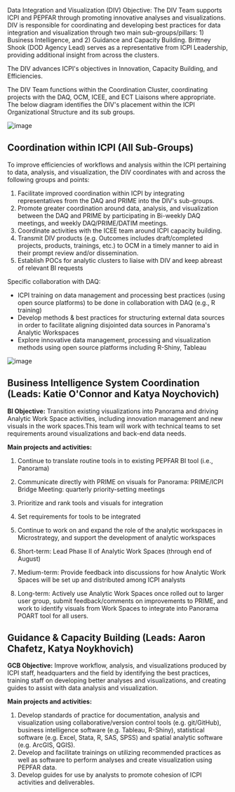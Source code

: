 Data Integration and Visualization (DIV) Objective: The DIV Team supports ICPI and PEPFAR through promoting innovative analyses and visualizations. DIV is responsible for coordinating and developing best practices for data integration and visualization through two main sub-groups/pillars: 1) Business Intelligence, and 2) Guidance and Capacity Building. Brittney Shook (DOD Agency Lead) serves as a representative from ICPI Leadership, providing additional insight from across the clusters.

The DIV advances ICPI&#39;s objectives in Innovation, Capacity Building, and Efficiencies.

The DIV Team functions within the Coordination Cluster, coordinating projects with the DAQ, OCM, ICEE, and ECT Liaisons where appropriate. The below diagram identifies the DIV&#39;s placement within the ICPI Organizational Structure and its sub groups.

![image](https://user-images.githubusercontent.com/5234106/42106761-226a56e6-7ba3-11e8-839e-9a8d90c45828.png)

## Coordination within ICPI (All Sub-Groups)

To improve efficiencies of workflows and analysis within the ICPI pertaining to data, analysis, and visualization, the DIV coordinates with and across the following groups and points:

1. Facilitate improved coordination within ICPI by integrating representatives from the DAQ and PRIME into the DIV&#39;s sub-groups.
2. Promote greater coordination around data, analysis, and visualization between the DAQ and PRIME by participating in Bi-weekly DAQ meetings, and weekly DAQ/PRIME/DATIM meetings.
3. Coordinate activities with the ICEE team around ICPI capacity building.
4. Transmit DIV products (e.g. Outcomes includes draft/completed projects, products, trainings, etc.) to OCM in a timely manner to aid in their prompt review and/or dissemination.
5. Establish POCs for analytic clusters to liaise with DIV and keep abreast of relevant BI requests

Specific collaboration with DAQ:
- ICPI training on data management and processing best practices (using open source platforms) to be done in collaboration with DAQ (e.g., R training)
- Develop methods &amp; best practices for structuring external data sources in order to facilitate aligning disjointed data sources in Panorama&#39;s Analytic Workspaces
- Explore innovative data management, processing and visualization methods using open source platforms including R-Shiny, Tableau

![image](https://user-images.githubusercontent.com/5234106/42106827-5fbc0ad0-7ba3-11e8-9b2d-24d4df1fa927.png)

## Business Intelligence System Coordination (Leads: Katie O&#39;Connor and Katya Noychovich)

**BI Objective:** Transition existing visualizations into Panorama and driving Analytic Work Space activities, including innovation management and new visuals in the work spaces.This team will work with technical teams to set requirements around visualizations and back-end data needs.

**Main projects and activities:**

1. Continue to translate routine tools in to existing PEPFAR BI tool (i.e., Panorama)

1. Communicate directly with PRIME on visuals for Panorama: PRIME/ICPI Bridge Meeting: quarterly priority-setting meetings
2. Prioritize and rank tools and visuals for integration
3. Set requirements for tools to be integrated

1.  Continue to work on and expand the role of the analytic workspaces in Microstrategy, and support the development of analytic workspaces

1. Short-term: Lead Phase II of Analytic Work Spaces (through end of August)
2. Medium-term: Provide feedback into discussions for how Analytic Work Spaces will be set up and distributed among ICPI analysts
3. Long-term: Actively use Analytic Work Spaces once rolled out to larger user group, submit feedback/comments on improvements to PRIME, and work to identify visuals from Work Spaces to integrate into Panorama POART tool for all users.

## Guidance &amp; Capacity Building (Leads: Aaron Chafetz, Katya Noykhovich)

**GCB Objective:** Improve workflow, analysis, and visualizations produced by ICPI staff, headquarters and the field by identifying the best practices, training staff on developing better analyses and visualizations, and creating guides to assist with data analysis and visualization.

**Main projects and activities:**

1. Develop standards of practice for documentation, analysis and visualization using collaborative/version control tools (e.g. git/GitHub), business intelligence software (e.g.  Tableau, R-Shiny), statistical software (e.g. Excel, Stata, R, SAS, SPSS) and spatial analytic software (e.g. ArcGIS, QGIS).
2. Develop and facilitate trainings on utilizing recommended practices as well as software to perform analyses and create visualization using PEPFAR data.
3. Develop guides for use by analysts to promote cohesion of ICPI activities and deliverables.
